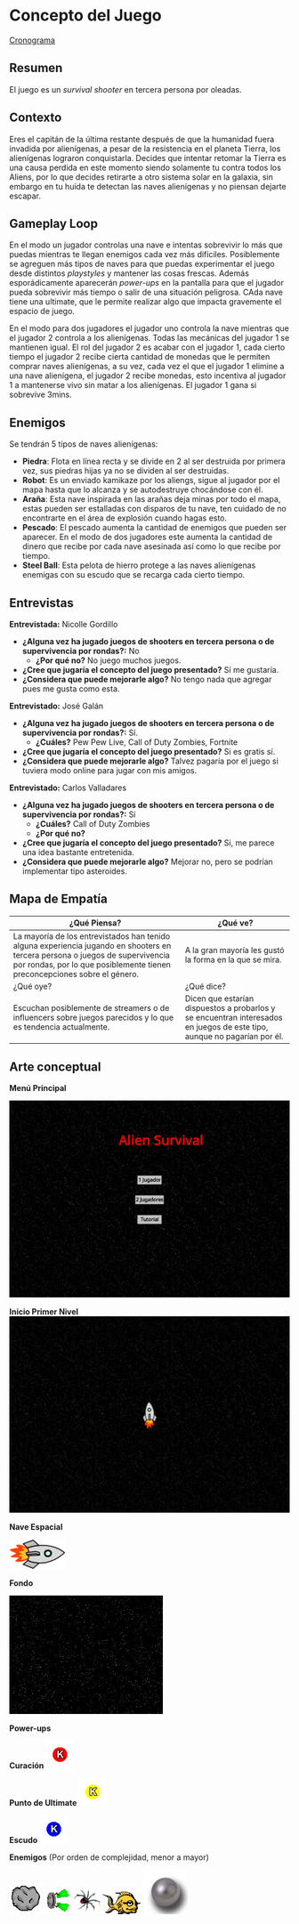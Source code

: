 # Concepto del Juego
[Cronograma](https://trello.com/invite/b/F1I4yZwf/09e89c3d11b2f180105f17956ce3f496/space-game)

## Resumen
El juego es un _survival shooter_ en tercera persona por oleadas.

## Contexto
Eres el capitán de la última restante después de que la humanidad fuera invadida por alienígenas, a pesar de la resistencia en el planeta Tierra, los alienígenas lograron conquistarla. Decides que intentar retomar la Tierra es una causa perdida en este momento siendo solamente tu contra todos los Aliens, por lo que decides retirarte a otro sistema solar en la galaxia, sin embargo en tu huída te detectan las naves alienígenas y no piensan dejarte escapar.

## Gameplay Loop
En el modo un jugador controlas una nave e intentas sobrevivir lo más que puedas mientras te llegan enemigos cada vez más difíciles. Posiblemente se agreguen más tipos de naves para que puedas experimentar el juego desde distintos _playstyles_ y mantener las cosas frescas. Además esporádicamente aparecerán _power-ups_ en la pantalla para que el jugador pueda sobrevivir más tiempo o salir de una situación peligrosa. CAda nave tiene una ultimate, que le permite realizar algo que impacta gravemente el espacio de juego.

En el modo para dos jugadores el jugador uno controla la nave mientras que el jugador 2 controla a los alienígenas. Todas las mecánicas del jugador 1 se mantienen igual. El rol del jugador 2 es acabar con el jugador 1, cada cierto tiempo el jugador 2 recibe cierta cantidad de monedas que le permiten comprar naves alienígenas, a su vez, cada vez el que el jugador 1 elimine a una nave alienígena, el jugador 2 recibe monedas, esto incentiva al jugador 1 a mantenerse vivo sin matar a los alienígenas. El jugador 1 gana si sobrevive 3mins.

## Enemigos
Se tendrán 5 tipos de naves alienígenas:
* **Piedra**: Flota en línea recta y se divide en 2 al ser destruida por primera vez, sus piedras hijas ya no se dividen al ser destruidas.
* **Robot**: Es un enviado kamikaze por los aliengs, sigue al jugador por el mapa hasta que lo alcanza y se autodestruye chocándose con él.
* **Araña**: Esta nave inspirada en las arañas deja minas por todo el mapa, estas pueden ser estalladas con disparos de tu nave, ten cuidado de no encontrarte en el área de explosión cuando hagas esto.
* **Pescado**: El pescado aumenta la cantidad de enemigos que pueden ser aparecer. En el modo de dos jugadores este aumenta la cantidad de dinero que recibe por cada nave asesinada así como lo que recibe por tiempo.
* **Steel Ball**: Esta pelota de hierro protege a las naves alienígenas enemigas con su escudo que se recarga cada cierto tiempo.

## Entrevistas
**Entrevistada:** Nicolle Gordillo

* **¿Alguna vez ha jugado juegos de shooters en tercera persona o de supervivencia por rondas?:** No
    * **¿Por qué no?** No juego muchos juegos.
* **¿Cree que jugaría el concepto del juego presentado?** Sí me gustaría.
* **¿Considera que puede mejorarle algo?** No tengo nada que agregar pues me gusta como esta.

**Entrevistado:** José Galán

* **¿Alguna vez ha jugado juegos de shooters en tercera persona o de supervivencia por rondas?:** Sí.
    * **¿Cuáles?** Pew Pew Live, Call of Duty Zombies, Fortnite
* **¿Cree que jugaría el concepto del juego presentado?** Si es gratis sí.
* **¿Considera que puede mejorarle algo?** Talvez pagaría por el juego si tuviera modo online para jugar con mis amigos.

**Entrevistado:** Carlos Valladares

* **¿Alguna vez ha jugado juegos de shooters en tercera persona o de supervivencia por rondas?:** Sí
    * **¿Cuáles?** Call of Duty Zombies
    * **¿Por qué no?**
* **¿Cree que jugaría el concepto del juego presentado?** Si, me parece una idea bastante entretenida.
* **¿Considera que puede mejorarle algo?** Mejorar no, pero se podrían implementar tipo asteroides.

## Mapa de Empatía
|¿Qué Piensa?|¿Qué ve?|
|---|---|
|La mayoría de los entrevistados han tenido alguna experiencia jugando en shooters en tercera persona o juegos de supervivencia por rondas, por lo que posiblemente tienen preconcepciones sobre el género.|A la gran mayoría les gustó la forma en la que se mira.|
|¿Qué oye?|¿Qué dice?|
|Escuchan posiblemente de streamers o de influencers sobre juegos parecidos y lo que es tendencia actualmente.|Dicen que estarían dispuestos a probarlos y se encuentran interesados en juegos de este tipo, aunque no pagarían por él.|

## Arte conceptual
**Menú Principal**

![Menú Principal](imgs/Main%20Menu.png)

**Inicio Primer Nivel**
![First Level Start](imgs/SinglePlayerStart.png)

**Nave Espacial**

![Nave Espacial](imgs/rocket.png)

**Fondo**

![Background](imgs/space1.jpg)

**Power-ups**

**Curación**
![Heal](imgs/red-draught-king.png)

**Punto de Ultimate**
![UltiCharge](imgs/yellow-draught-king.png)

**Escudo**
![Shield](imgs/blue-draught-king.png)

**Enemigos**
(Por orden de complejidad, menor a mayor)

![](imgs/rock.png)
![](imgs/robot.png)
![](imgs/spider.png)
![](imgs/fish1.png)
![](imgs/steel-ball.png)